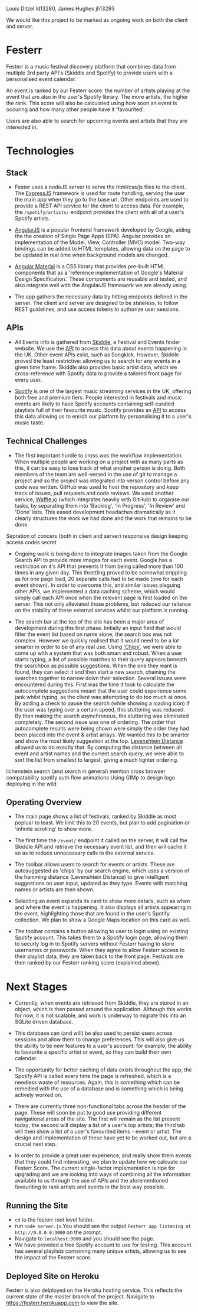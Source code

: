 Louis Ditzel ld13280, James Hughes jh13293

We would like this project to be marked as ongoing work on both the client and server.  

# Festerr
Festerr is a music festival discovery platform that combines data from mutliple 3rd party API's (Skiddle and Spotify) to provide users with a personalised event calendar. 

An event is ranked by our Festerr score: the number of artists playing at the event that are also in the user's Spotify library. The more artists, the higher the rank. This score will also be calculated using how soon an event is occuring and how many other people have it 'favourited'.

Users are also able to search for upcoming events and artists that they are interested in.

# Technologies
## Stack
 * Fester uses a nodeJS server to serve the html/css/js files to the client. The [ExpressJS](http://expressjs.com/) framework is used for route handling, serving the user the main app when they go to the base url. Other endpoints are used to provide a REST API service for the client to access data. For example, the `/spotify/artists/` endpoint provides the client with all of a user's Spotify artists. 
    
 * [AngularJS](https://angularjs.org/) is a popular frontend framework developed by Google, aiding the the creation of Single Page Apps (SPA). Angular provides an implementation of the Model, View, Controller (MVC) model. Two-way bindings can be added to HTML templates, allowing data on the page to be updated in real time when background models are changed.
 
 * [Angular Material](https://material.angularjs.org/latest/) is a CSS library that provides pre-built HTML components that as a 'reference implementation of Google's Material Design Specification.' These components are reusable and tested, and also integrate well with the AngularJS framework we are already using. 
 
 * The app gathers the necessary data by hitting endpoints defined in the server. The client and server are designed to be stateless, to follow REST guidelines, and use access tokens to authorize user sessions.
    
## APIs
 * All Events info is gathered from [Skiddle](http://www.skiddle.com), a Festival and Events finder website. We use the [API](http://www.skiddle.com/api/) to access this data about events happening in the UK. Other event APIs exist, such as Songkick. However, Skiddle proved the least restrictive: allowing us to search for any events in a given time frame. Skiddle also provides basic artist data, which we cross-reference with Spotify data to provide a tailored front page for every user.
    
 * [Spotify](https://www.spotify.com/uk/) is one of the largest music streaming services in the UK, offering both free and premium tiers. People interested in festivals and music events are likely to have Spotify accounts containing self-curated playlists full of their favourite music. Spotify provides an [API](https://developer.spotify.com/web-api/) to access this data allowing us to enrich our platform by personalising it to a user's music taste.

## Technical Challenges
* The first important hurdle to cross was the workflow implementation. When multiple people are working on a project with as many parts as this, it can be easy to lose track of what another person is doing. Both members of the team are well-versed in the use of git to manage a project and so the project was integrated into verson control before any code was written. GitHub was used to host the repository and keep track of issues, pull requests and code reviews. We used another service, [Waffle.io](https://waffle.io/) (which integrates heavily with GitHub) to organise our tasks, by separating them into 'Backlog', 'In Progress', 'In Review' and 'Done' lists. This eased development headaches dramatically as it clearly structures the work we had done and the work that remains to be done.

Sepration of concers (both in client and server)
responsive design 
keeping access codes secret
 
* Ongoing work is being done to integrate images taken from the Google Search API to provide more images for each event. Google has a restriction on it's API that prevents it from being called more than 100 times in any given day. This throttling proved to be somewhat crippling as for one page load, 20 separate calls had to be made (one for each event shown). In order to overcome this, and similar issues plaguing other APIs, we implemented a data caching scheme, which would simply call each API once when the relevent page is first loaded on the server. This not only alleviated those problems, but reduced our reliance on the stability of these external services whilst our platform is running.

* The search bar at the top of the site has been a major area of development during this first phase. Initially an input field that would filter the event list based on name alone, the search box was not complex. However we quickly realised that it would need to be a lot smarter in order to be of any real use. Using ['Chips'](https://www.google.com/design/spec/components/chips.html), we were able to come up with a system that was both smart and robust. When a user starts typing, a list of possible matches to their query appears beneath the searchbox as possible suggestions. When the one they want is found, they can select it and then start a new search, chaining the searches together to narrow down their selection. Several issues were encountered during this. First was the time it took to calculate the autocomplete suggestions meant that the user could experience some jank whilst typing, as the client was attempting to do too much at once. By adding a check to pause the search (while showing a loading icon) if the user was typing over a certain speed, this stuttering was reduced. By then making the search asynchronous, the stuttering was eliminated completely. The second issue was one of ordering. The order that autocomplete results were being shown were simply the order they had been placed into the event & artist arrays. We wanted this to be smarter and show the most likely suggestion at the top. [Levenshtein Distance](https://en.wikipedia.org/wiki/Levenshtein_distance) allowed us to do exactly that. By computing the distance between all event and artist names and the current search query, we were able to sort the list from smallest to largest, giving a much tighter ordering.

lichenstein search (and search in general)
mention cross browser compatability
spotify auth flow
animations
Using GIMp to design logo
deploying in the wild

## Operating Overview
 * The main page shows a list of festivals, ranked by Skiddle as most popluar to least. We limit this to 20 events, but plan to add pagination or 'infinite scrolling' to show more.

 * The first time the `/event/` endpoint it called on the server, it will call the Skiddle API and retrieve the necessary event list, and then will cache it so as to reduce unnecessary calls to the external service.
 
 * The toolbar allows users to search for events or artists. These are autosuggested as 'chips' by our search engine, which uses a version of the hamming distance (Levenshtein Distance) to give intelligent suggestions on user input, updated as they type. Events with matching names or artists are then shown.
 
 * Selecting an event expands its card to show more details, such as when and where the event is happening. It also displays all artists appearing in the event, highlighting those that are found in the user's Spotify collection. We plan to show a Google Maps location on this card as well.
 
 * The toolbar contains a button allowing to user to login using an existing Spotify account. This takes them to a Spotify login page, allowing them to securly log in to Spotify servers without Festerr having to store usernames or passwords. When they agree to allow Festerr access to their playlist data, they are taken back to the front page. Festivals are then ranked by our Festerr ranking score (explained above). 
 

 # Next Stages

 * Currently, when events are retrieved from Skiddle, they are stored in an object, which is then passed around the application. Although this works for now, it is not scalable, and work is underway to migrate this into an SQLite driven database. 

 * This database can (and will) be also used to persist users across sessions and allow them to change preferences. This will also give us the ability to tie new features to a user's account: for example, the ability to favourite a specific artist or event, so they can build their own calendar.

* The opportunity for better caching of data exists throughout the app; the Spotify API is called every time the page is refreshed, which is a needless waste of resources. Again, this is something which can be remedied with the use of a database and is something which is being actively worked on.

* There are currently three non-functional tabs across the header of the page. These will soon be put to good use providing different navigational areas of the site. The first will remain as the list present today; the second will display a list of a user's top artists; the third tab will then show a list of a user's favourited items - event or artist. The design and implementation of these have yet to be worked out, but are a crucial next step.

* In order to provide a great user experience, and really show them events that they could find interesting, we plan to update how we calcuate our Festerr Score. The current single-factor implementation is ripe for upgrading and we are looking into ways of combining all the information available to us through the use of APIs and the aforementioned favouriting to rank artists and events in the best way possible.

## Running the Site
    
* `cd` to the festerr root level folder.
* run `node server.js`.You should see the output `Festerr app listening at http://0.0.0.0:3000` on the prompt.
* Navigate to `localhost:3000` and you should see the page.
* We have provided a free Spotify account to use for testing. This account has several playlists containing many unique artists, allowing us to see the impact of the Festerr score.

## Deployed Site on Heroku
Festerr is also delployed on the Heroku hosting service. This reflects the current state of the master branch of the project. Navigate to https://festerr.herokuapp.com to view the site.
